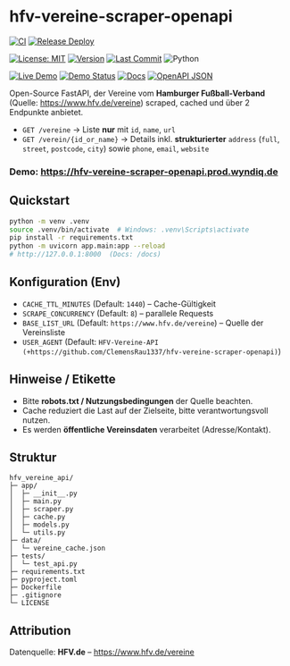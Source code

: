 # hfv-vereine-scraper-openapi

[![CI](https://img.shields.io/github/actions/workflow/status/ClemensRau1337/hfv-vereine-scraper-openapi/ci.yml?label=CI)](../../actions/workflows/ci.yml)
[![Release Deploy](https://img.shields.io/github/actions/workflow/status/ClemensRau1337/hfv-vereine-scraper-openapi/release-deploy.yml?label=release%20deploy)](../../actions/workflows/release-deploy.yml)

[![License: MIT](https://img.shields.io/badge/License-MIT-green.svg)](LICENSE)
[![Version](https://img.shields.io/github/v/release/ClemensRau1337/hfv-vereine-scraper-openapi?sort=semver)](https://github.com/ClemensRau1337/hfv-vereine-scraper-openapi/releases)
[![Last Commit](https://img.shields.io/github/last-commit/ClemensRau1337/hfv-vereine-scraper-openapi)](https://github.com/ClemensRau1337/hfv-vereine-scraper-openapi/commits)
![Python](https://img.shields.io/badge/python-3.11%2B-blue)

[![Live Demo](https://img.shields.io/badge/demo-live-brightgreen?logo=fastapi)](https://hfv-vereine-scraper-openapi.prod.wyndiq.de)
[![Demo Status](https://img.shields.io/website?url=https%3A%2F%2Fhfv-vereine-scraper-openapi.prod.wyndiq.de&label=demo&up_message=online&down_message=offline)](https://hfv-vereine-scraper-openapi.prod.wyndiq.de)
[![Docs](https://img.shields.io/badge/OpenAPI-Docs-blue)](https://hfv-vereine-scraper-openapi.prod.wyndiq.de/docs)
[![OpenAPI JSON](https://img.shields.io/badge/OpenAPI-JSON-informational)](https://hfv-vereine-scraper-openapi.prod.wyndiq.de/openapi.json)

Open-Source FastAPI, der Vereine vom **Hamburger Fußball-Verband** (Quelle: <https://www.hfv.de/vereine>) scraped, cached und über 2 Endpunkte anbietet.

- `GET /vereine` → Liste **nur** mit `id`, `name`, `url`
- `GET /verein/{id_or_name}` → Details inkl. **strukturierter** `address` (`full`, `street`, `postcode`, `city`) sowie `phone`, `email`, `website`

### Demo: <https://hfv-vereine-scraper-openapi.prod.wyndiq.de>

## Quickstart

```bash
python -m venv .venv
source .venv/bin/activate  # Windows: .venv\Scripts\activate
pip install -r requirements.txt
python -m uvicorn app.main:app --reload
# http://127.0.0.1:8000  (Docs: /docs)
```

## Konfiguration (Env)

- `CACHE_TTL_MINUTES` (Default: `1440`) – Cache-Gültigkeit
- `SCRAPE_CONCURRENCY` (Default: `8`) – parallele Requests
- `BASE_LIST_URL` (Default: `https://www.hfv.de/vereine`) – Quelle der Vereinsliste
- `USER_AGENT` (Default: `HFV-Vereine-API (+https://github.com/ClemensRau1337/hfv-vereine-scraper-openapi)`)

## Hinweise / Etikette

- Bitte **robots.txt / Nutzungsbedingungen** der Quelle beachten.
- Cache reduziert die Last auf der Zielseite, bitte verantwortungsvoll nutzen.
- Es werden **öffentliche Vereinsdaten** verarbeitet (Adresse/Kontakt).

## Struktur

```
hfv_vereine_api/
├─ app/
│  ├─ __init__.py
│  ├─ main.py
│  ├─ scraper.py
│  ├─ cache.py
│  ├─ models.py
│  └─ utils.py
├─ data/
│  └─ vereine_cache.json
├─ tests/
│  └─ test_api.py
├─ requirements.txt
├─ pyproject.toml
├─ Dockerfile
├─ .gitignore
└─ LICENSE
```

## Attribution

Datenquelle: **HFV.de** – <https://www.hfv.de/vereine>
